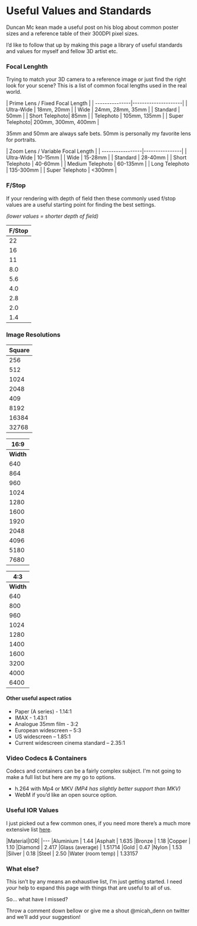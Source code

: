 # Useful Values and Standards

Duncan Mc kean made a useful post on his blog about common poster sizes and a reference table of their 300DPI pixel sizes.

I’d like to follow that up by making this page a library of useful standards and values for myself and fellow 3D artist etc.

### Focal Lenghth

Trying to match your 3D camera to a reference image or just find the right look for your scene? This is a list of common focal lengths used in the real world.

| Prime Lens / Fixed Focal Length      |
| ---------------|---------------------|
| Ultra-Wide     | 18mm, 20mm          |
| Wide           | 24mm, 28mm, 35mm    |
| Standard       | 50mm                |
| Short Telephoto| 85mm                |
| Telephoto      | 105mm, 135mm        |
| Super Telephoto| 200mm, 300mm, 400mm |

35mm and 50mm are always safe bets. 50mm is personally my favorite lens for portraits.

| Zoom Lens / Variable Focal Length |
| -----------------|----------------|
| Ultra-Wide       | 10-15mm        |
| Wide             | 15-28mm        |
| Standard         | 28-40mm        |
| Short Telephoto  | 40-60mm        |
| Medium Telephoto | 60-135mm       |
| Long Telephoto   | 135-300mm      |
| Super Telephoto  | <300mm         |

### F/Stop

If your rendering with depth of field then these commonly used f/stop values are a useful starting point for finding the best settings.

*(lower values = shorter depth of field)*

|F/Stop|
|----  |
| 22 |
| 16 |
| 11 |
| 8.0|
| 5.6|
| 4.0|
| 2.8|
| 2.0|
| 1.4|


### Image Resolutions

| Square |
|--------|
| 256  |
| 512  |
| 1024 |
| 2048 |
| 409  |
| 8192 |
| 16384|
| 32768|

| 16:9 |
|------|
| **Width** | **Height** |
|640 	|360
|864 	|486
|960 	|540
|1024 	|576
|1280 	|720
|1600 	|900
|1920 	|1080
|2048 	|1152
|4096 	|2304
|5180 	|2880
|7680 	|4320

| 4:3 |
|---
| **Width** |	**Height** |
|640 	|480
|800 	|600
|960 	|540
|1024 	|768
|1280 	|960
|1400 	|1050
|1600 	|1200
|3200 	|2400
|4000 	|3000
|6400 	|4800

#### Other useful aspect ratios
- Paper (A series) - 1.14:1
- IMAX - 1.43:1
- Analogue 35mm film - 3:2
- European widescreen – 5:3
- US widescreen – 1.85:1
- Current widescreen cinema standard – 2.35:1

### Video Codecs & Containers

Codecs and containers can be a fairly complex subject. I'm not going to make a full list but here are my go to options.

- h.264 with Mp4 or MKV *(MP4 has slightly better support than MKV)*
- WebM  if you’d like an open source option.

### Useful IOR Values

I just picked out a few common ones, if you need more there’s a much more extensive list [here](http://forums.cgsociety.org/showthread.php?t=513458).

|Material|IOR|
|---
|Aluminium | 1.44
|Asphalt | 1.635
|Bronze | 1.18
|Copper | 1.10
|Diamond | 2.417
|Glass (average) | 1.51714
|Gold | 0.47
|Nylon | 1.53
|Silver | 0.18
|Steel | 2.50
|Water (room temp) | 1.33157

### What else?

This isn’t by any means an exhaustive list, I’m just getting started. I need *your* help to expand this page with things that are useful to all of us.

So… what have I missed?

Throw a comment down bellow or give me a shout @micah_denn on twitter and we’ll add your suggestion!
